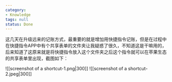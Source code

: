 ```yaml
---
category:
- Knowledge
tags: null
status: Done
---
```




这几天在升级远来的记账方式，最重要的就是增加用快捷指令记账，但是在过程中在快捷指令APP中有个共享表单的文件夹让我疑惑了很久，不知道这是干嘛用的，后来知道了这原来就是将快捷指令放入这个文件夹之后这个指令就可以在苹果生态的共享表单里出现，截图如下：

![[screenshot of a shortcut-1.png|300]]                     ![[screenshot of a shortcut-2.jpeg|300]]